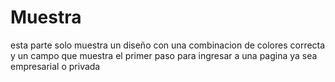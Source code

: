 # Muestra
esta parte solo muestra un diseño con una combinacion de colores correcta y un campo que muestra el primer paso para ingresar a una pagina ya sea empresarial o privada
